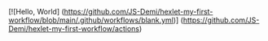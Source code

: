 [![Hello, World]
(https://github.com/JS-Demi/hexlet-my-first-workflow/blob/main/.github/workflows/blank.yml)] (https://github.com/JS-Demi/hexlet-my-first-workflow/actions)
